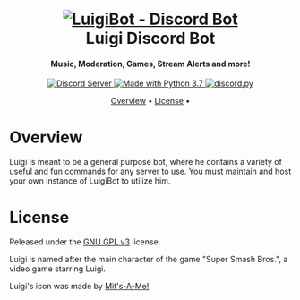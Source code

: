 <h1 align="center">
  <br>
  <a href="https://github.com/farisalkhat/LuigiBot"><img src="https://i.imgur.com/Asa1r52.png" alt="LuigiBot - Discord Bot" width:"500"></a>
  <br>
  Luigi Discord Bot
  <br>
</h1>

<h4 align="center">Music, Moderation, Games, Stream Alerts and more!</h4>

<p align="center">
  <a href="https://discord.gg/ejAHDB">
    <img src="https://discordapp.com/api/guilds/572868639984713728/widget.png?style=shield" alt="Discord Server">
  </a>

  <a href="https://www.python.org/downloads/">
    <img src="https://img.shields.io/badge/Made%20With-Python%203.7-blue.svg?style=for-the-badge" alt="Made with Python 3.7">
  </a>
  <a href="https://github.com/Rapptz/discord.py/tree/rewrite">
      <img src="https://img.shields.io/badge/discord-py-blue.svg" alt="discord.py">
  </a>
</p>


<p align="center">
  <a href="#overview">Overview</a>
  •
 <a href="#license">License</a>
  •
</p>

# Overview


Luigi is meant to be a general purpose bot, where he contains a variety of useful and fun commands for any server to use. 
You must maintain and host your own instance of LuigiBot to utilize him. 


# License

Released under the [GNU GPL v3](https://www.gnu.org/licenses/gpl-3.0.en.html) license.

Luigi is named after the main character of the game "Super Smash Bros.", a video game starring Luigi.

Luigi's icon was made by <a href="https://mitsame.tumblr.com/ ">Mit's-A-Me!</a>


